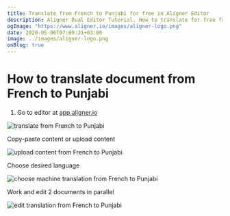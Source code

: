 ```yaml
---
title: Translate from French to Punjabi for free in Aligner Editor
description: Aligner Dual Editor Tutorial. How to translate for free from French to Punjabi. Aligner is multilingual document management platform. 
ogImage: "https://www.aligner.io/images/aligner-logo.png"
date: 2020-05-06T07:09:21+03:00
image: ../images/aligner-logo.png
onBlog: true
---
```


# How to translate document from French to Punjabi

1. Go to editor at [app.aligner.io](https://app.aligner.io "Aligner App web page")

![translate from French to Punjabi](../aligner-blank-editor.png "translate from French to Punjabi")

Copy-paste content or upload content

![upload content from French to Punjabi](../aligner-uploaded-document.png "upload content from French to Punjabi")

Choose desired language

![choose machine translation from French to Punjabi](../aligner-language-dropdown.png "choose machine translation from French to Punjabi")

Work and edit 2 documents in parallel

![edit translation from French to Punjabi](../aligner-double-sitded-editor.png "edit translation from French to Punjabi")

